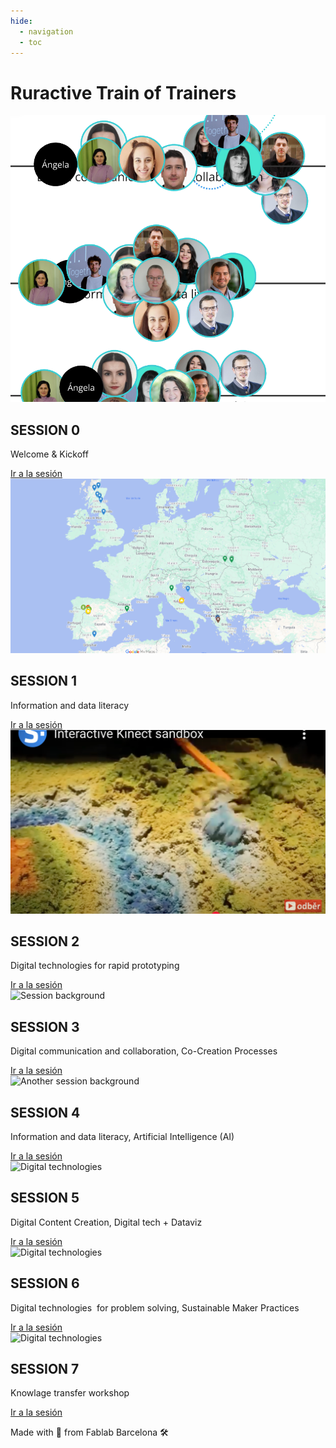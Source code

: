 ```yaml
---
hide:
  - navigation
  - toc
---
```


# Ruractive Train of Trainers


<!-- Agrega este código a tu archivo .md -->

<div class="image-grid">
  <div class="image-card session-0">
    <img src="images/s0.png" alt="Session background" class="bg-image">
    <div class="title-container">
      <h2 class="title">SESSION 0</h2>
      <p class="subtitle">Welcome & Kickoff</p>
    </div>
    <a href="sessions/00" class="card-link">Ir a la sesión</a>
  </div>

  <div class="image-card session-1">
    <img src="images/s1.png" alt="Another session background" class="bg-image">
    <div class="title-container">
      <h2 class="title">SESSION 1</h2>
      <p class="subtitle">Information and data literacy</p>
    </div>
    <a href="sessions/01" class="card-link">Ir a la sesión</a>
  </div>

  <div class="image-card session-2">
    <img src="images/s2.png" alt="Digital technologies" class="bg-image">
    <div class="title-container">
      <h2 class="title">SESSION 2</h2>
      <p class="subtitle">Digital technologies for rapid prototyping</p>
    </div>
    <a href="sessions/02" class="card-link">Ir a la sesión</a>
  </div>
</div>

<div class="image-grid">
  <div class="image-card session-1">
    <img src="images/stbd.png" alt="Session background" class="bg-image">
    <div class="title-container">
      <h2 class="title">SESSION 3</h2>
      <p class="subtitle">Digital communication and collaboration, Co-Creation Processes</p>
    </div>
    <a href="sessions/tbd" class="card-link">Ir a la sesión</a>
  </div>

  <div class="image-card session-2">
    <img src="images/stbd.png" alt="Another session background" class="bg-image">
    <div class="title-container">
      <h2 class="title">SESSION 4</h2>
      <p class="subtitle">Information and data literacy, Artificial Intelligence (AI)</p>
    </div>
    <a href="sessions/tbd" class="card-link">Ir a la sesión</a>
  </div>

  <div class="image-card session-0">
    <img src="images/stbd.png" alt="Digital technologies" class="bg-image">
    <div class="title-container">
      <h2 class="title">SESSION 5</h2>
      <p class="subtitle">Digital Content Creation, Digital tech + Dataviz</p>
    </div>
    <a href="sessions/tbd" class="card-link">Ir a la sesión</a>
  </div>
</div>

  <div class="image-card session-2">
    <img src="images/stbd.png" alt="Digital technologies" class="bg-image">
    <div class="title-container">
      <h2 class="title">SESSION 6</h2>
      <p class="subtitle">Digital technologies  for problem solving, Sustainable Maker Practices</p>
    </div>
    <a href="sessions/tbd" class="card-link">Ir a la sesión</a>
  </div>
</div>

  <div class="image-card session-2">
    <img src="images/stbd.png" alt="Digital technologies" class="bg-image">
    <div class="title-container">
      <h2 class="title">SESSION 7</h2>
      <p class="subtitle">Knowlage transfer workshop</p>
    </div>
    <a href="sessions/tbd" class="card-link">Ir a la sesión</a>
  </div>
</div>


Made with :purple_heart: from Fablab Barcelona :hammer_and_wrench: